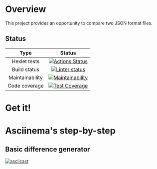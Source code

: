 # Overview

This project provides an opportunity to compare two JSON format files.

## Status

| Type | Status |
| :---: | :---: |
| Hexlet tests | [![Actions Status](https://github.com/kudrDaniel/java-project-71/workflows/hexlet-check/badge.svg)](https://github.com/kudrDaniel/java-project-71/actions/workflows/hexlet-check.yml) |
| Build status | [![Linter status](https://github.com/kudrDaniel/java-project-71/workflows/build-check/badge.svg)](https://github.com/kudrDaniel/java-project-71/actions/workflows/build-check.yml) |
| Maintainability | [![Maintainability](https://api.codeclimate.com/v1/badges/956717672e952726f94a/maintainability)](https://codeclimate.com/github/kudrDaniel/java-project-71/maintainability) |
| Code coverage | [![Test Coverage](https://api.codeclimate.com/v1/badges/956717672e952726f94a/test_coverage)](https://codeclimate.com/github/kudrDaniel/java-project-71/test_coverage) |

# Get it!

# Asciinema's step-by-step
## Basic difference generator
[![asciicast](https://asciinema.org/a/592709.svg)](https://asciinema.org/a/592709)
